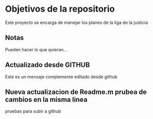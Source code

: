 # Objetivos de la repositorio

Este proyecto se encarga de manejar los planes de la liga de la justicia


## Notas
Pueden hacer lo que quieran...
## Actualizado desde GITHUB
Este es un mensaje complemente editado desde github
## Nueva actualizacion de Readme.m prubea de cambios en la  misma linea
pruebas para subir a github